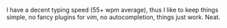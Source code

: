 I have a decent typing speed (55+ wpm average), thus I like to keep things simple, no fancy plugins for *vim*, no autocompletion, things just work. Neat.
